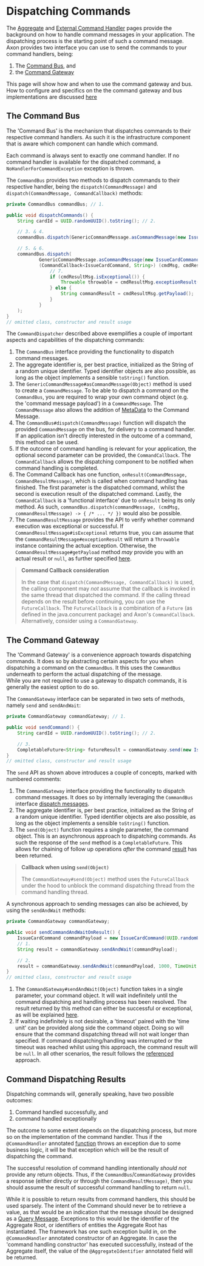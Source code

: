 # Dispatching Commands

The [Aggregate](aggregate.md) and [External Command Handler](external-command-handler.md)
 pages provide the background on how to handle command messages in your application.
The dispatching process is the starting point of such a command message.
Axon provides two interface you can use to send the commands to your command handlers, being:

1. The [Command Bus](dispatching-commands.md#the-command-bus), and
2. the [Command Gateway](dispatching-commands.md#the-command-gateway)

This page will show how and when to use the command gateway and bus.
How to configure and specifics on the the command gateway and bus implementations are discussed
 [here](../../configuring-infrastructure-components/command-processing/command-dispatching.md)

## The Command Bus

The 'Command Bus' is the mechanism that dispatches commands to their respective command handlers.
As such it is the infrastructure component that is aware which component can handle which command.
   
Each command is always sent to exactly one command handler. 
If no command handler is available for the dispatched command, a `NoHandlerForCommandException` exception is thrown. 

The `CommandBus` provides two methods to dispatch commands to their respective handler,
 being the `dispatch(CommandMessage)` and `dispatch(CommandMessage, CommandCallback)` methods:

```java
private CommandBus commandBus; // 1.

public void dispatchCommands() {
    String cardId = UUID.randomUUID().toString(); // 2.

    // 3. & 4.
    commandBus.dispatch(GenericCommandMessage.asCommandMessage(new IssueCardCommand(cardId, 100, "shopId")));

    // 5. & 6.
    commandBus.dispatch(
            GenericCommandMessage.asCommandMessage(new IssueCardCommand(cardId, 100, "shopId")),
            (CommandCallback<IssueCardCommand, String>) (cmdMsg, cmdResultMsg) -> {
                // 7.
                if (cmdResultMsg.isExceptional()) {
                    Throwable throwable = cmdResultMsg.exceptionResult();
                } else {
                    String commandResult = cmdResultMsg.getPayload();
                }
            }
    );
}
// omitted class, constructor and result usage 
```

The `CommandDispatcher` described above exemplifies a couple of important aspects and capabilities of the dispatching commands:

1. The `CommandBus` interface providing the functionality to dispatch command messages.
2. The aggregate identifier is, per best practice, initialized as the String of a random unique identifier.
Typed identifier objects are also possible, as long as the object implements a sensible `toString()` function.
3. The `GenericCommandMessage#asCommandMessage(Object)` method is used to create a `CommandMessage`. 
To be able to dispatch a command on the `CommandBus`,
 you are required to wrap your own command object (e.g. the 'command message payload') in a `CommandMessage`.
The `CommandMessage` also allows the addition of
 [MetaData](../../configuring-infrastructure-components/messaging-concepts/message-anatomy.md#meta-data) to the Command Message.
4. The `CommandBus#dispatch(CommandMessage)` function will dispatch the provided `CommandMessage` on the bus,
 for delivery to a command handler. 
If an application isn't directly interested in the outcome of a command, this method can be used.
5. If the outcome of command handling is relevant for your application,
 the optional second parameter can be provided, the `CommandCallback`.
The `CommandCallback` allows the dispatching component to be notified when command handling is completed.
6. The Command Callback has one function, `onResult(CommandMessage, CommandResultMessage)`,
 which is called when command handling has finished. 
The first parameter is the dispatched command, whilst the second is execution result of the dispatched command.
Lastly, the `CommandCallback` is a 'functional interface' due to `onResult` being its only method.
As such, `commandBus.dispatch(commandMessage, (cmdMsg, commandResultMessage) -> { /* ... */ })` would also be possible.
7. The `CommandResultMessage` provides the API to verify whether command execution was exceptional or successful. 
If `CommandResultMessage#isExceptional` returns true,
 you can assume that the `CommandResultMessage#exceptionResult` will return a `Throwable` instance containing the actual exception.
Otherwise, the `CommandResultMessage#getPayload` method _may_ provide you with an actual result or `null`,
 as further specified [here](dispatching-commands.md#command-dispatching-results).     

> **Command Callback consideration**
>
> In the case that `dispatch(CommandMessage, CommandCallback)` is used,
>  the calling component may _not_ assume that the callback is invoked in the same thread that dispatched the command. 
> If the calling thread depends on the result before continuing, you can use the `FutureCallback`. 
> The `FutureCallback` is a combination of a `Future` \(as defined in the java.concurrent package\) and Axon's `CommandCallback`. 
> Alternatively, consider using a `CommandGateway`.

## The Command Gateway

The 'Command Gateway' is a convenience approach towards dispatching commands.
It does so by abstracting certain aspects for you when dispatching a command on the `CommandBus`.
It this uses the `CommandBus` underneath to perform the actual dispatching of the message.  
While you are not required to use a gateway to dispatch commands, it is generally the easiest option to do so.

The `CommandGateway` interface can be separated in two sets of methods, namely `send` and `sendAndWait`:

```java
private CommandGateway commandGateway; // 1.

public void sendCommand() {
    String cardId = UUID.randomUUID().toString(); // 2.

    // 3.
    CompletableFuture<String> futureResult = commandGateway.send(new IssueCardCommand(cardId, 100, "shopId"));
}
// omitted class, constructor and result usage
```

The `send` API as shown above introduces a couple of concepts, marked with numbered comments:

1. The `CommandGateway` interface providing the functionality to dispatch command messages. 
It does so by internally leveraging the `CommandBus` interface [dispatch messages](dispatching-commands.md#the-command-bus).
2. The aggregate identifier is, per best practice, initialized as the String of a random unique identifier.
Typed identifier objects are also possible, as long as the object implements a sensible `toString()` function.
3. The `send(Object)` function requires a single parameter, the command object.
This is an asynchronous approach to dispatching commands.
As such the response of the `send` method is a `CompletableFuture`.
This allows for chaining of follow up operations _after_ the command
 [result](dispatching-commands.md#command-dispatching-results) has been returned.

> **Callback when using `send(Object)`**
>
> The `CommandGateway#send(Object)` method uses the `FutureCallback` under the hood to unblock the command dispatching 
>  thread from the command handling thread. 

A synchronous approach to sending messages can also be achieved, by using the `sendAndWait` methods:

```java
private CommandGateway commandGateway;

public void sendCommandAndWaitOnResult() {
    IssueCardCommand commandPayload = new IssueCardCommand(UUID.randomUUID().toString(), 100, "shopId");
    // 1.
    String result = commandGateway.sendAndWait(commandPayload);

    // 2.
    result = commandGateway.sendAndWait(commandPayload, 1000, TimeUnit.MILLISECONDS);
}
// omitted class, constructor and result usage
```

1. The `CommandGateway#sendAndWait(Object)` function takes in a single parameter, your command object.
It will wait indefinitely until the command dispatching and handling process has been resolved.
The result returned by this method can either be successful or exceptional,
 as will be explained [here](dispatching-commands.md#command-dispatching-results).
2. If waiting indefinitely is not desirable, a 'timeout' paired with the 'time unit' can be provided along side the command object.
Doing so will ensure that the command dispatching thread will not wait longer than specified. 
If command dispatching/handling was interrupted or the timeout was reached whilst using this approach,
 the command result will be `null`. 
In all other scenarios, the result follows the [referenced](dispatching-commands.md#command-dispatching-results) approach.

## Command Dispatching Results

Dispatching commands will, generally speaking, have two possible outcomes:

1. Command handled successfully, and
2. command handled exceptionally

The outcome to some extent depends on the dispatching process, but more so on the implementation of the command handler.
Thus if the `@CommandHandler` annotated [function](aggregate.md#handling-commands-in-an-aggregate) 
 throws an exception due to some business logic, it will be that exception which will be the result of dispatching the command.  

The successful resolution of command handling intentionally _should not_ provide any return objects.
Thus, if the `CommandBus`/`CommandGateway` provides a response (either directly or through the `CommandResultMessage)`, 
 then you should assume the result of successful command handling to return `null`.

While it is possible to return results from command handlers, this should be used sparsely. 
The intent of the Command should never be to retrieve a value,
 as that would be an indication that the message should be designed as a [Query Message](../query-handling/query-handling.md).
Exceptions to this would be the identifier of the Aggregate Root, or identifiers of entities the Aggregate Root has instantiated.
The framework has one such exception build in, on the `@CommandHandler` annotated constructor of an Aggregate.
In case the 'command handling constructor' has executed successfully, instead of the Aggregate itself,
 the value of the `@AggregateIdentifier` annotated field will be returned. 

